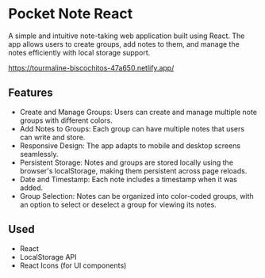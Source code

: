 # Pocket Note React 
A simple and intuitive note-taking web application built using React. The app allows users to create groups, add notes to them, and manage the notes efficiently with local storage support.

https://tourmaline-biscochitos-47a650.netlify.app/

## Features
- Create and Manage Groups: Users can create and manage multiple note groups with different colors.
- Add Notes to Groups: Each group can have multiple notes that users can write and store.
- Responsive Design: The app adapts to mobile and desktop screens seamlessly.
- Persistent Storage: Notes and groups are stored locally using the browser's localStorage, making them persistent across page reloads.
- Date and Timestamp: Each note includes a timestamp when it was added.
- Group Selection: Notes can be organized into color-coded groups, with an option to select or deselect a group for viewing its notes.

## Used
- React
- LocalStorage API
- React Icons (for UI components)
